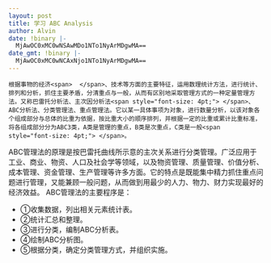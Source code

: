 ```yaml
---
layout: post
title: 学习 ABC Analysis
author: Alvin
date: !binary |-
  MjAwOC0xMC0wNSAwMDo1NTo1NyArMDgwMA==
date_gmt: !binary |-
  MjAwOC0xMC0wNCAxNjo1NTo1NyArMDgwMA==
---
```

    根据事物的经济<span>  </span>、技术等方面的主要特征，运用数理统计方法，进行统计、排列和分析，抓住主要矛盾，分清重点与一般，从而有区别地采取管理方式的一种定量管理方法。又称巴雷托分析法、主次因分析法<span style="font-size: 4pt;"> </span>、ABC分析法、分类管理法、重点管理法。它以某一具体事项为对象，进行数量分析，以该对象各个组成部分与总体的比重为依据，按比重大小的顺序排列，并根据一定的比重或累计比重标准，将各组成部分分为ABC3类，A类是管理的重点，B类是次重点，C类是一般<span style="font-size: 4pt;"> </span>。
ABC管理法的原理是按巴雷托曲线所示意的主次关系进行分类管理。广泛应用于工业、商业、物资、人口及社会学等领域，以及物资管理、质量管理、价值分析、
成本管理、资金管理、生产管理等许多方面。它的特点是既能集中精力抓住重点问题进行管理，又能兼顾一般问题，从而做到用最少的人力、物力、财力实现最好的
经济效益。
    ABC管理法的主要程序是：
<ul>
<li>①收集数据，列出相关元素统计表。</li>
<li>②统计汇总和整理。</li>
<li>③进行分类，编制ABC分析表。</li>
<li>④绘制ABC分析图。</li>
<li>⑤根据分类，确定分类管理方式，并组织实施。</li></ul>
